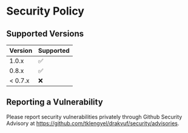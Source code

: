 # Security Policy

## Supported Versions

| Version | Supported          |
| ------- | ------------------ |
| 1.0.x   | :white_check_mark: |
| 0.8.x   | :white_check_mark: |
| < 0.7.x | :x:                |

## Reporting a Vulnerability

Please report security vulnerabilities privately through Github Security Advisory at https://github.com/tklengyel/drakvuf/security/advisories.

